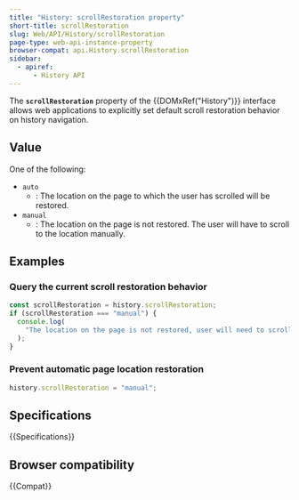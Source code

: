 ```yaml
---
title: "History: scrollRestoration property"
short-title: scrollRestoration
slug: Web/API/History/scrollRestoration
page-type: web-api-instance-property
browser-compat: api.History.scrollRestoration
sidebar:
  - apiref:
      - History API
---
```


The **`scrollRestoration`** property of the {{DOMxRef("History")}}
interface allows web applications to explicitly set default scroll restoration behavior
on history navigation.

## Value

One of the following:

- `auto`
  - : The location on the page to which the user has scrolled will be restored.
- `manual`
  - : The location on the page is not restored. The user will have to scroll to the
    location manually.

## Examples

### Query the current scroll restoration behavior

```js
const scrollRestoration = history.scrollRestoration;
if (scrollRestoration === "manual") {
  console.log(
    "The location on the page is not restored, user will need to scroll manually.",
  );
}
```

### Prevent automatic page location restoration

```js
history.scrollRestoration = "manual";
```

## Specifications

{{Specifications}}

## Browser compatibility

{{Compat}}
